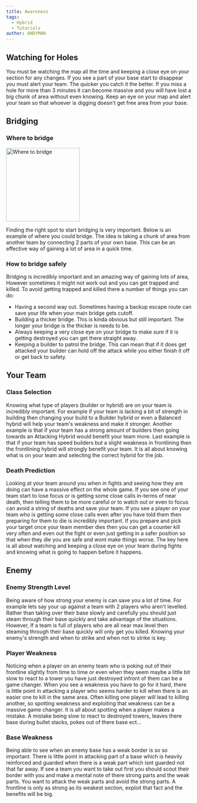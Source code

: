 ```yaml
---
title: Awareness
tags:
  - Hybrid
  - Tutorials
author: ANDYMAN
---
```


## Watching for Holes

You must be watching the map all the time and keeping a close eye on your section for any changes. If you see a part of your base start to disappear you must alert your team. The quicker you catch it the better. If you miss a hole for more than 3 minutes it can become massive and you will have lost a big chunk of area without even knowing. Keep an eye on your map and alert your team so that whoever is digging doesn't get free area from your base.

## Bridging

### Where to bridge

<img width="200" src="img/where_to_bridge.png" alt="Where to bridge"/>

Finding the right spot to start bridging is very important. Below is an example of where you could bridge. The idea is taking a chunk of area from another team by connecting 2 parts of your own base. This can be an effective way of gaining a lot of area in a quick time.

### How to bridge safely

Bridging is incredibly important and an amazing way of gaining lots of area, However sometimes it might not work out and you can get trapped and killed. To avoid getting trapped and killed there a number of things you can do:

- Having a second way out. Sometimes having a backup escape route can save your life when your main bridge gets cutoff.
- Building a thicker bridge. This is kinda obvious but still important. The longer your bridge is the thicker is needs to be.
- Always keeping a very close eye on your bridge to make sure if it is getting destroyed you can get there straight away.
- Keeping a builder to patrol the bridge. This can mean that if it does get attacked your builder can hold off the attack while you either finish it off or get back to safety.

## Your Team

### Class Selection

Knowing what type of players (builder or hybrid) are on your team is incredibly important. For example if your team is lacking a bit of strength in building then changing your build to a Builder hybrid or even a Balanced hybrid will help your team's weakness and make it stronger. Another example is that if your team has a strong amount of builders then going towards an Attacking Hybrid would benefit your team more. Last example is that if your team has speed builders but a slight weakness in frontlining then the frontlining hybrid will strongly benefit your team. It is all about knowing what is on your team and selecting the correct hybrid for the job.

### Death Prediction

Looking at your team around you when in fights and seeing how they are doing can have a massive effect on the whole game. If you see one of your team start to lose focus or is getting some close calls in-terms of near death, then telling them to be more careful or to watch out or even to focus can avoid a string of deaths and save your team. If you see a player on your team who is getting some close calls even after you have told them then preparing for them to die is incredibly important. If you prepare and pick your target once your team member dies then you can get a counter kill very often and even out the fight or even just getting in a safer position so that when they die you are safe and wont make things worse. The key here is all about watching and keeping a close eye on your team during fights and knowing what is going to happen before it happens.

## Enemy

### Enemy Strength Level

Being aware of how strong your enemy is can save you a lot of time. For example lets say your up against a team with 2 players who aren't levelled. Rather than taking over their base slowly and carefully you should just steam through their base quickly and take advantage of the situations. However, If a team is full of players who are all near max level then steaming through their base quickly will only get you killed. Knowing your enemy's strength and when to strike and when not to strike is key.

### Player Weakness

Noticing when a player on an enemy team who is poking out of their frontline slightly from time to time or even when they seem maybe a little bit slow to react to a tower you have just destroyed infront of them can be a game changer. When you see a weakness you have to go for it hard, there is little point in attacking a player who seems harder to kill when there is an easier one to kill in the same area. Often killing one player will lead to killing another, so spotting weakness and exploiting that weakness can be a massive game changer. It is all about spotting when a player makes a mistake. A mistake being slow to react to destroyed towers, leaves there base during bullet stacks, pokes out of there base ect...

### Base Weakness

Being able to see when an enemy base has a weak border is so so important. There is little point in attacking part of a base which is heavily reinforced and guarded when there is a weak part which isnt guarded not that far away. If see a team you want to take out first you should scout their border with you and make a mental note of there strong parts and the weak parts. You want to attack the weak parts and avoid the strong parts. A frontline is only as strong as its weakest section, exploit that fact and the benefits will be big.
